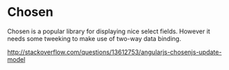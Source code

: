 # Chosen

Chosen is a popular library for displaying nice select fields. However it needs some tweeking to make use of
 two-way data binding.

http://stackoverflow.com/questions/13612753/angularjs-chosenjs-update-model
